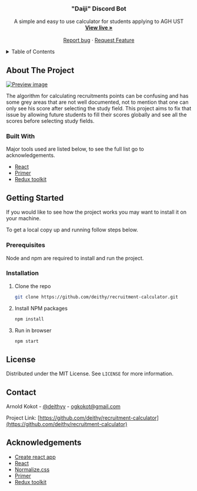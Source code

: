 <br />
<p align="center">

  <h3 align="center">"Daiji" Discord Bot</h3>

  <p align="center">
    A simple and easy to use calculator for students applying to AGH UST
    <br />
    <a href="https://calc.deithy.me/"><strong>View live »</strong></a>
    <br />
    <br />
    <a href="https://github.com/deithy/recruitment-calculator/issues">Report bug</a>
    ·
    <a href="https://github.com/deithy/recruitment-calculator/issues">Request Feature</a>
  </p>
</p>

<!-- TABLE OF CONTENTS -->
<details>
  <summary>Table of Contents</summary>
  <ol>
    <li>
      <a href="#about-the-project">About The Project</a>
      <ul>
        <li><a href="#built-with">Built With</a></li>
      </ul>
    </li>
    <li>
      <a href="#getting-started">Getting Started</a>
      <ul>
        <li><a href="#prerequisites">Prerequisites</a></li>
        <li><a href="#installation">Installation</a></li>
      </ul>
    </li>
    <li><a href="#license">License</a></li>
    <li><a href="#contact">Contact</a></li>
    <li><a href="#acknowledgements">Acknowledgements</a></li>
  </ol>
</details>

## About The Project

[![Preview image](preview.png)](https://calc.deithy.me/)

The algorithm for calculating recruitments points can be confusing and has some grey areas that are not
well documented, not to mention that one can only see his score after selecting the study field. This
project aims to fix that issue by allowing future students to fill their scores globally and see
all the scores before selecting study fields.

### Built With

Major tools used are listed below, to see the full list go to acknowledgements.

- [React](https://reactjs.org/)
- [Primer](https://primer.style/)
- [Redux toolkit](https://redux-toolkit.js.org/)

## Getting Started

If you would like to see how the project works you may want to install it on your machine.

To get a local copy up and running follow steps below.

### Prerequisites

Node and npm are required to install and run the project.

### Installation

1. Clone the repo
   ```sh
   git clone https://github.com/deithy/recruitment-calculator.git
   ```
2. Install NPM packages
   ```sh
   npm install
   ```
3. Run in browser
   ```sh
   npm start
   ```

## License

Distributed under the MIT License. See `LICENSE` for more information.

## Contact

Arnold Kokot - [@deithyy](https://twitter.com/deithyy) - ogkokot@gmail.com

Project Link: [https://github.com/deithy/recruitment-calculator](https://github.com/deithy/recruitment-calculator)

## Acknowledgements

- [Create react app](https://create-react-app.dev/)
- [React](https://reactjs.org/)
- [Normalize.css](https://shields.io)
- [Primer](https://primer.style/)
- [Redux toolkit](https://redux-toolkit.js.org/)
